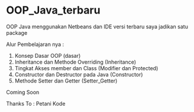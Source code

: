 # OOP_Java_terbaru
OOP Java menggunakan Netbeans dan IDE versi terbaru
saya jadikan satu package

Alur Pembelajaran nya :
1. Konsep Dasar OOP (dasar)
2. Inheritance dan Methode Overriding (Inheritance)
3. Tingkat Akses member dan Class (Modifier dan Protected)
4. Constructor dan Destructor pada Java (Constructor)
5. Methode Setter dan Getter (Setter_Getter)

Coming Soon 

Thanks To : Petani Kode
